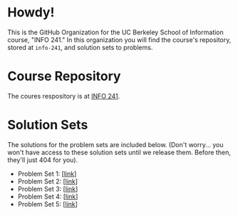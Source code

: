 # Howdy! 

This is the GitHub Organization for the UC Berkeley School of Information course, "INFO 241." In this organization you will find the course's repository, stored at `info-241`, and solution sets to problems. 

# Course Repository 

The coures respository is at [INFO 241](https://github.com/info-241/info-241). 

# Solution Sets 

The solutions for the problem sets are included below. (Don't worry... you won't have access to these solution sets until we release them. Before then, they'll just 404 for you). 

- Problem Set 1: [[link](https://github.com/info-241/problem-set-1-solution)]
- Problem Set 2: [[link](https://github.com/info-241/problem-set-2-solution)]
- Problem Set 3: [[link](https://github.com/info-241/problem-set-3-solution)]
- Problem Set 4: [[link](https://github.com/info-241/problem-set-4-solution)]
- Problem Set 5: [[link](https://github.com/info-241/problem-set-5-solution)]
